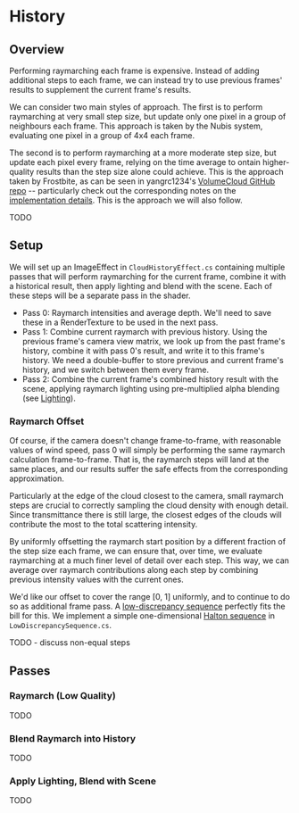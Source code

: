 # History

## Overview

Performing raymarching each frame is expensive. Instead of adding additional
steps to each frame, we can instead try to use previous frames' results to
supplement the current frame's results.

We can consider two main styles of approach. The first is to perform raymarching
at very small step size, but update only one pixel in a group of neighbours each
frame. This approach is taken by the Nubis system, evaluating one pixel in a
group of 4x4 each frame.

The second is to perform raymarching at a more moderate step size, but update
each pixel every frame, relying on the time average to ontain higher-quality
results than the step size alone could achieve. This is the approach taken by
Frostbite, as can be seen in yangrc1234's
[VolumeCloud GitHub repo](https://github.com/yangrc1234/VolumeCloud) --
particularly check out the corresponding notes on the
[implementation details](https://github.com/yangrc1234/VolumeCloud/blob/master/IMPLEMENTATIONDETAIL.md).
This is the approach we will also follow.

TODO

## Setup

We will set up an ImageEffect in `CloudHistoryEffect.cs` containing multiple
passes that will perform raymarching for the current frame, combine it with a
historical result, then apply lighting and blend with the scene. Each of these
steps will be a separate pass in the shader.

* Pass 0: Raymarch intensities and average depth. We'll need to save these in a
RenderTexture to be used in the next pass.
* Pass 1: Combine current raymarch with previous history. Using the previous
frame's camera view matrix, we look up from the past frame's history, combine it
with pass 0's result, and write it to this frame's history. We need a
double-buffer to store previous and current frame's history, and we switch between
them every frame.
* Pass 2: Combine the current frame's combined history result with the scene,
applying raymarch lighting using pre-multiplied alpha blending
(see [Lighting](Lighting.md)).

### Raymarch Offset

Of course, if the camera doesn't change frame-to-frame, with reasonable values
of wind speed, pass 0 will simply be performing the same raymarch calculation
frame-to-frame. That is, the raymarch steps will land at the same places, and
our results suffer the safe effects from the corresponding approximation.

Particularly at the edge of the cloud closest to the camera, small raymarch
steps are crucial to correctly sampling the cloud density with enough detail.
Since transmittance there is still large, the closest edges of the clouds will
contribute the most to the total scattering intensity.

By uniformly offsetting the raymarch start position by a different fraction of
the step size each frame, we can ensure that, over time, we evaluate raymarching
at a much finer level of detail over each step. This way, we can average over
raymarch contributions along each step by combining previous intensity values
with the current ones.

We'd like our offset to cover the range [0, 1] uniformly, and to continue to do
so as additional frame pass. A
[low-discrepancy sequence](https://en.wikipedia.org/wiki/Low-discrepancy_sequence)
perfectly fits the bill for this. We implement a simple one-dimensional
[Halton sequence](https://en.wikipedia.org/wiki/Halton_sequence) in
`LowDiscrepancySequence.cs`.



TODO - discuss non-equal steps

## Passes

### Raymarch (Low Quality)

TODO

### Blend Raymarch into History

TODO

### Apply Lighting, Blend with Scene

TODO
